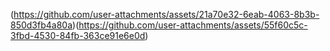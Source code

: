 (https://github.com/user-attachments/assets/21a70e32-6eab-4063-8b3b-850d3fb4a80a)(https://github.com/user-attachments/assets/55f60c5c-3fbd-4530-84fb-363ce91e6e0d)
